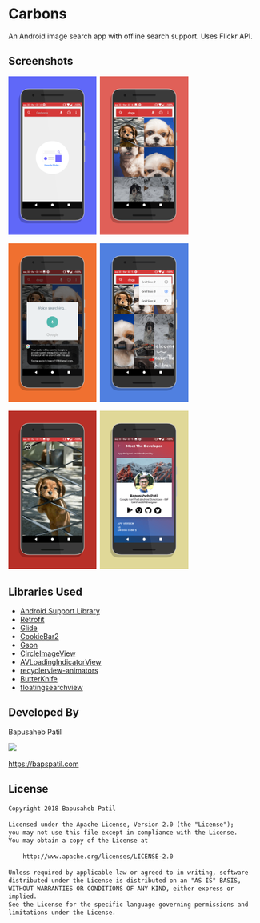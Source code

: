 # Carbons

An Android image search app with offline search support. Uses Flickr API.

## Screenshots

<img src="./design/screen0.png" width="35%">&ensp;<img src="./design/screen1.png" width="35%">

<img src="./design/screen2.png" width="35%">&ensp;<img src="./design/screen3.png" width="35%">

<img src="./design/screen4.png" width="35%">&ensp;<img src="./design/screen5.png" width="35%">

## Libraries Used

* [Android Support Library](https://developer.android.com/topic/libraries/support-library/)
* [Retrofit](https://github.com/square/retrofit/)
* [Glide](https://github.com/bumptech/glide/)
* [CookieBar2](https://github.com/AviranAbady/CookieBar2)
* [Gson](https://github.com/google/gson/)
* [CircleImageView](https://github.com/hdodenhof/CircleImageView/)
* [AVLoadingIndicatorView](https://github.com/81813780/AVLoadingIndicatorView/)
* [recyclerview-animators](https://github.com/wasabeef/recyclerview-animators/)
* [ButterKnife](https://github.com/JakeWharton/butterknife/)
* [floatingsearchview](https://github.com/arimorty/floatingsearchview)

## Developed By

Bapusaheb Patil

<img src="https://github.com/bapspatil.png" width="20%">

https://bapspatil.com

## License

    Copyright 2018 Bapusaheb Patil

    Licensed under the Apache License, Version 2.0 (the "License");
    you may not use this file except in compliance with the License.
    You may obtain a copy of the License at

        http://www.apache.org/licenses/LICENSE-2.0

    Unless required by applicable law or agreed to in writing, software
    distributed under the License is distributed on an "AS IS" BASIS,
    WITHOUT WARRANTIES OR CONDITIONS OF ANY KIND, either express or implied.
    See the License for the specific language governing permissions and
    limitations under the License.